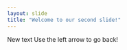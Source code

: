 ```yaml
--- 
layout: slide
title: "Welcome to our second slide!"
---
```

New text
Use the left arrow to go back!
